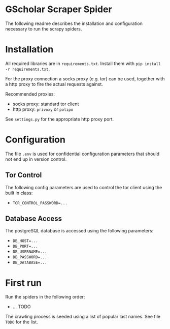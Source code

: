 # GScholar Scraper Spider

The following readme describes the installation and configuration necessary to run the scrapy spiders.

# Installation

All required libraries are in `requirements.txt`. Install them with `pip install -r requirements.txt`.

For the proxy connection a socks proxy (e.g. tor) can be used, together with a http proxy
to fire the actual requests against.

Recommended proxies:

- socks proxy: standard tor client
- http proxy: `privoxy` or `polipo`

See `settings.py` for the appropriate http proxy port.

# Configuration

The file `.env` is used for confidential configuration parameters that should not end up in version control.

## Tor Control

The following config parameters are used to control the tor client using the built in class:

- `TOR_CONTROL_PASSWORD=...`

## Database Access

The postgreSQL database is accessed using the following parameters:

- `DB_HOST=...`
- `DB_PORT=...`
- `DB_USERNAME=...`
- `DB_PASSWORD=...`
- `DB_DATABASE=...`

# First run

Run the spiders in the following order:

- ... TODO

The crawling process is seeded using a list of popular last names. See file `TODO` for the list.
